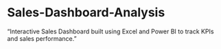 # Sales-Dashboard-Analysis
“Interactive Sales Dashboard built using Excel and Power BI to track KPIs and sales performance.”
